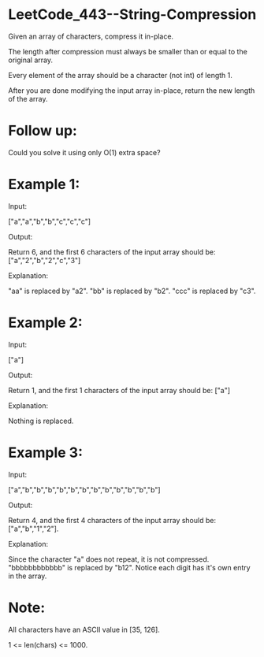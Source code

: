 # LeetCode_443--String-Compression

Given an array of characters, compress it in-place.

The length after compression must always be smaller than or equal to the original array.

Every element of the array should be a character (not int) of length 1.

After you are done modifying the input array in-place, return the new length of the array.

 
# Follow up:

Could you solve it using only O(1) extra space?
 
# Example 1:

Input:

["a","a","b","b","c","c","c"]

Output:

Return 6, and the first 6 characters of the input array should be: ["a","2","b","2","c","3"]

Explanation:

"aa" is replaced by "a2". "bb" is replaced by "b2". "ccc" is replaced by "c3". 

# Example 2:

Input:

["a"]

Output:

Return 1, and the first 1 characters of the input array should be: ["a"]

Explanation:

Nothing is replaced. 

# Example 3:

Input:

["a","b","b","b","b","b","b","b","b","b","b","b","b"]

Output:

Return 4, and the first 4 characters of the input array should be: ["a","b","1","2"].

Explanation:

Since the character "a" does not repeat, it is not compressed. "bbbbbbbbbbbb" is replaced by "b12".
Notice each digit has it's own entry in the array.
 
# Note:

All characters have an ASCII value in [35, 126].

1 <= len(chars) <= 1000.
